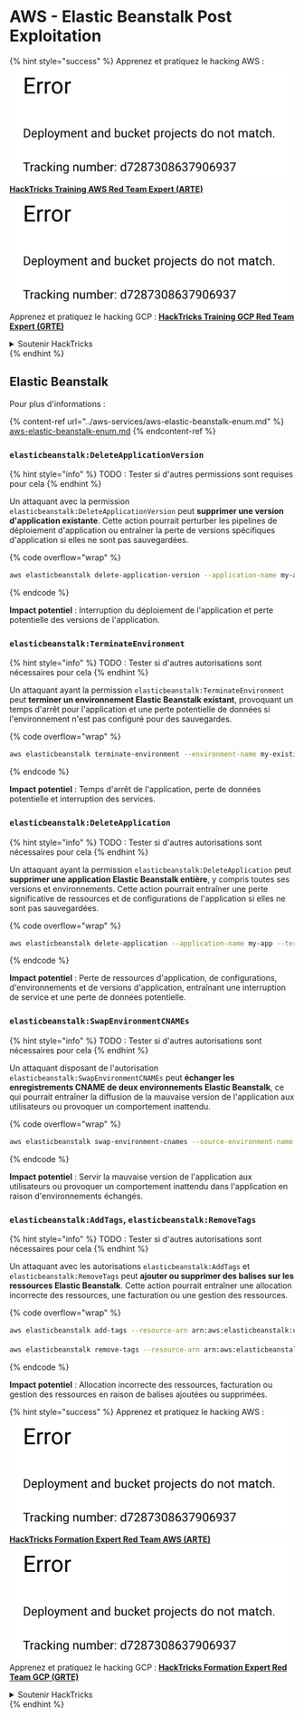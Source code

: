 # AWS - Elastic Beanstalk Post Exploitation

{% hint style="success" %}
Apprenez et pratiquez le hacking AWS :<img src="../../../.gitbook/assets/image (1) (1).png" alt="" data-size="line">[**HackTricks Training AWS Red Team Expert (ARTE)**](https://training.hacktricks.xyz/courses/arte)<img src="../../../.gitbook/assets/image (1) (1).png" alt="" data-size="line">\
Apprenez et pratiquez le hacking GCP : <img src="../../../.gitbook/assets/image (2).png" alt="" data-size="line">[**HackTricks Training GCP Red Team Expert (GRTE)**<img src="../../../.gitbook/assets/image (2).png" alt="" data-size="line">](https://training.hacktricks.xyz/courses/grte)

<details>

<summary>Soutenir HackTricks</summary>

* Consultez les [**plans d'abonnement**](https://github.com/sponsors/carlospolop) !
* **Rejoignez le** 💬 [**groupe Discord**](https://discord.gg/hRep4RUj7f) ou le [**groupe telegram**](https://t.me/peass) ou **suivez** nous sur **Twitter** 🐦 [**@hacktricks\_live**](https://twitter.com/hacktricks\_live)**.**
* **Partagez des astuces de hacking en soumettant des PRs aux** [**HackTricks**](https://github.com/carlospolop/hacktricks) et [**HackTricks Cloud**](https://github.com/carlospolop/hacktricks-cloud) dépôts github.

</details>
{% endhint %}

## Elastic Beanstalk

Pour plus d'informations :

{% content-ref url="../aws-services/aws-elastic-beanstalk-enum.md" %}
[aws-elastic-beanstalk-enum.md](../aws-services/aws-elastic-beanstalk-enum.md)
{% endcontent-ref %}

### `elasticbeanstalk:DeleteApplicationVersion`

{% hint style="info" %}
TODO : Tester si d'autres permissions sont requises pour cela
{% endhint %}

Un attaquant avec la permission `elasticbeanstalk:DeleteApplicationVersion` peut **supprimer une version d'application existante**. Cette action pourrait perturber les pipelines de déploiement d'application ou entraîner la perte de versions spécifiques d'application si elles ne sont pas sauvegardées.

{% code overflow="wrap" %}
```bash
aws elasticbeanstalk delete-application-version --application-name my-app --version-label my-version
```
{% endcode %}

**Impact potentiel** : Interruption du déploiement de l'application et perte potentielle des versions de l'application.

### `elasticbeanstalk:TerminateEnvironment`

{% hint style="info" %}
TODO : Tester si d'autres autorisations sont nécessaires pour cela
{% endhint %}

Un attaquant ayant la permission `elasticbeanstalk:TerminateEnvironment` peut **terminer un environnement Elastic Beanstalk existant**, provoquant un temps d'arrêt pour l'application et une perte potentielle de données si l'environnement n'est pas configuré pour des sauvegardes.

{% code overflow="wrap" %}
```bash
aws elasticbeanstalk terminate-environment --environment-name my-existing-env
```
{% endcode %}

**Impact potentiel** : Temps d'arrêt de l'application, perte de données potentielle et interruption des services.

### `elasticbeanstalk:DeleteApplication`

{% hint style="info" %}
TODO : Tester si d'autres autorisations sont nécessaires pour cela
{% endhint %}

Un attaquant ayant la permission `elasticbeanstalk:DeleteApplication` peut **supprimer une application Elastic Beanstalk entière**, y compris toutes ses versions et environnements. Cette action pourrait entraîner une perte significative de ressources et de configurations de l'application si elles ne sont pas sauvegardées.

{% code overflow="wrap" %}
```bash
aws elasticbeanstalk delete-application --application-name my-app --terminate-env-by-force
```
{% endcode %}

**Impact potentiel** : Perte de ressources d'application, de configurations, d'environnements et de versions d'application, entraînant une interruption de service et une perte de données potentielle.

### `elasticbeanstalk:SwapEnvironmentCNAMEs`

{% hint style="info" %}
TODO : Tester si d'autres autorisations sont nécessaires pour cela
{% endhint %}

Un attaquant disposant de l'autorisation `elasticbeanstalk:SwapEnvironmentCNAMEs` peut **échanger les enregistrements CNAME de deux environnements Elastic Beanstalk**, ce qui pourrait entraîner la diffusion de la mauvaise version de l'application aux utilisateurs ou provoquer un comportement inattendu.

{% code overflow="wrap" %}
```bash
aws elasticbeanstalk swap-environment-cnames --source-environment-name my-env-1 --destination-environment-name my-env-2
```
{% endcode %}

**Impact potentiel** : Servir la mauvaise version de l'application aux utilisateurs ou provoquer un comportement inattendu dans l'application en raison d'environnements échangés.

### `elasticbeanstalk:AddTags`, `elasticbeanstalk:RemoveTags`

{% hint style="info" %}
TODO : Tester si d'autres autorisations sont nécessaires pour cela
{% endhint %}

Un attaquant avec les autorisations `elasticbeanstalk:AddTags` et `elasticbeanstalk:RemoveTags` peut **ajouter ou supprimer des balises sur les ressources Elastic Beanstalk**. Cette action pourrait entraîner une allocation incorrecte des ressources, une facturation ou une gestion des ressources. 

{% code overflow="wrap" %}
```bash
aws elasticbeanstalk add-tags --resource-arn arn:aws:elasticbeanstalk:us-west-2:123456789012:environment/my-app/my-env --tags Key=MaliciousTag,Value=1

aws elasticbeanstalk remove-tags --resource-arn arn:aws:elasticbeanstalk:us-west-2:123456789012:environment/my-app/my-env --tag-keys MaliciousTag
```
{% endcode %}

**Impact potentiel** : Allocation incorrecte des ressources, facturation ou gestion des ressources en raison de balises ajoutées ou supprimées.

{% hint style="success" %}
Apprenez et pratiquez le hacking AWS :<img src="../../../.gitbook/assets/image (1) (1).png" alt="" data-size="line">[**HackTricks Formation Expert Red Team AWS (ARTE)**](https://training.hacktricks.xyz/courses/arte)<img src="../../../.gitbook/assets/image (1) (1).png" alt="" data-size="line">\
Apprenez et pratiquez le hacking GCP : <img src="../../../.gitbook/assets/image (2).png" alt="" data-size="line">[**HackTricks Formation Expert Red Team GCP (GRTE)**<img src="../../../.gitbook/assets/image (2).png" alt="" data-size="line">](https://training.hacktricks.xyz/courses/grte)

<details>

<summary>Soutenir HackTricks</summary>

* Consultez les [**plans d'abonnement**](https://github.com/sponsors/carlospolop) !
* **Rejoignez le** 💬 [**groupe Discord**](https://discord.gg/hRep4RUj7f) ou le [**groupe telegram**](https://t.me/peass) ou **suivez** nous sur **Twitter** 🐦 [**@hacktricks\_live**](https://twitter.com/hacktricks\_live)**.**
* **Partagez des astuces de hacking en soumettant des PR aux** [**HackTricks**](https://github.com/carlospolop/hacktricks) et [**HackTricks Cloud**](https://github.com/carlospolop/hacktricks-cloud) dépôts github.

</details>
{% endhint %}

